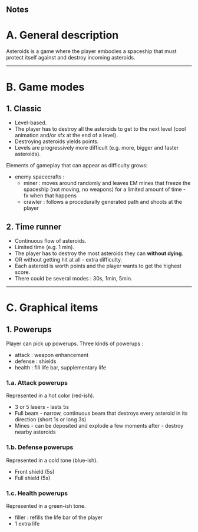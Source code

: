 Notes
---

# A. General description

Asteroids is a game where the player embodies a spaceship that must protect itself against and destroy incoming asteroids.

---
# B. Game modes

## 1. Classic

- Level-based.
- The player has to destroy all the asteroids to get to the next level (cool animation and/or sfx at the end of a level).
- Destroying asteroids yields points.
- Levels are progressively more difficult (e.g. more, bigger and faster asteroids).

Elements of gameplay that can appear as difficulty grows:

- enemy spacecrafts :
	- miner : moves around randomly and leaves EM mines that freeze the spaceship (not moving, no weapons) for a limited amount of time - fx when that happens
	- crawler : follows a procedurally generated path and shoots at the player

## 2. Time runner

- Continuous flow of asteroids.
- Limited time (e.g. 1 min).
- The player has to destroy the most asteroids they can **without dying**.
- OR without getting hit at all - extra difficulty.
- Each asteroid is worth points and the player wants to get the highest score.
- There could be several modes : 30s, 1min, 5min.

---
# C. Graphical items

## 1. Powerups

Player can pick up powerups. Three kinds of powerups :

- attack : weapon enhancement
- defense : shields
- health : fill life bar, supplementary life

### 1.a. Attack powerups

Represented in a hot color (red-ish).

- 3 or 5 lasers - lasts 5s
- Full beam - narrow, continuous beam that destroys every asteroid in its direction (short 1s or long 3s)
- Mines - can be deposited and explode a few moments after - destroy nearby asteroids

### 1.b. Defense powerups

Represented in a cold tone (blue-ish).

- Front shield (5s)
- Full shield (5s)

### 1.c. Health powerups

Represented in a green-ish tone.

- filler : refills the life bar of the player
- 1 extra life


